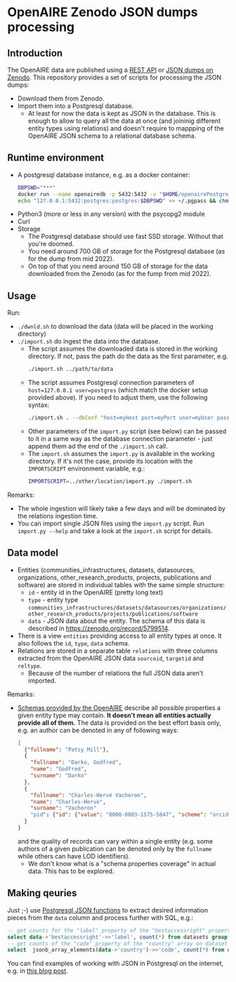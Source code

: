 # OpenAIRE Zenodo JSON dumps processing

## Introduction

The OpenAIRE data are published using a [REST API](https://graph.openaire.eu/develop/api.html#rproducts) or [JSON dumps on Zenodo](https://zenodo.org/record/6616871).
This repository provides a set of scripts for processing the JSON dumps:

* Download them from Zenodo.
* Import them into a Postgresql database.
  * At least for now the data is kept as JSON in the database.
    This is enough to allow to query all the data at once (and joininig different entity types using relations)
    and doesn't require to mappping of the OpenAIRE JSON schema to a relational database schema.

## Runtime environment

* A postgresql database instance, e.g. as a docker container:
  ```bash
  DBPSWD="***"
  docker run --name openairedb -p 5432:5432 -v "$HOME/openairePostgresql:/var/lib/postgresql/data" -e "POSTGRES_PASSWORD=$DBPSWD" -d postgres
  echo "127.0.0.1:5432:postgres:postgres:$DBPSWD" >> ~/.pgpass && chmod 600 ~/.pgpass
  ```
* Python3 (more or less in any version) with the psycopg2 module
* Curl
* Storage
  * The Postgresql database should use fast SSD storage. Without that you're doomed.
  * You need around 700 GB of storage for the Postgresql database (as for the dump from mid 2022).
  * On top of that you need around 150 GB of storage for the data downloaded from the Zenodo (as for the fump from mid 2022).

## Usage

Run:

* `./dwnld.sh` to download the data (data will be placed in the working directory)
* `./import.sh` do ingest the data into the database.
  * The script assumes the downloaded data is stored in the working directory.
    If not, pass the path do the data as the first parameter, e.g.
    ```bash
    ./import.sh ../path/to/data
    ```
  * The script assumes Postgresql connection parameters of `host=127.0.0.1 user=postgres`
    (which match the docker setup provided above).
    If you need to adjust them, use the following syntax:
    ```bash
    ./import.sh . --dbConf "host=myHost port=myPort user=myUser password=myPassword dbname=myDbName"
    ```
  * Other parameters of the `import.py` script (see below) can be passed to it in a same way as
    the database connection parameter - just append them ad the end of the `./import.sh` call.
  * The `import.sh` assumes the `import.py` is available in the working directory.
    If it's not the case, provide its location with the `IMPORTSCRIPT` environment variable, e.g.:
    ```bash
    IMPORTSCRIPT=../other/location/import.py ./import.sh
    ```

Remarks:

* The whole ingestion will likely take a few days and will be dominated by the relations ingestion time.
* You can import single JSON files using the `import.py` script.
  Run `import.py --help` and take a look at the `import.sh` script for details.

## Data model

* Entities (communities_infrastructures, datasets, datasources, organizations, other_research_products, projects, publications and software)
  are stored in individual tables with the same simple structure:
  * `id` - entity id in the OpenAIRE (pretty long text)
  * `type` - entity type `communities_infrastructures/datasets/datasources/organizations/other_research_products/projects/publications/software`
  * `data` - JSON data about the entity.
    The schema of this data is described in https://zenodo.org/record/5799514.
* There is a view `entities` providing access to all entity types at once. It also follows the `id`, `type`, `data` schema.
* Relations are stored in a separate table `relations` with three columns extracted from the OpenAIRE JSON data 
  `sourceid`, `targetid` and `reltype`.
  * Because of the number of relations the full JSON data aren't imported.

Remarks:

* [Schemas provided by the OpenAIRE](https://zenodo.org/record/5799514) describe all possible properties a given entity type may contain.
  **It doesn't mean all entities actually provide all of them.**
  The data is provided on the best effort basis only, e.g. an author can be denoted in any of following ways:
    ```JSON
    [
      {"fullname": "Patsy Mill"},
      {
        "fullname": "Darko, Godfred",
        "name": "Godfred", 
        "surname": "Darko"
      },
      {
        "fullname": "Charles-Hervé Vacheron",
        "name": "Charles-Hervé", 
        "surname": "Vacheron"
        "pid": {"id": {"value": "0000-0003-1575-5847", "scheme": "orcid_pending"}
      }
    }
    ```
    and the quality of records can vary within a single entity (e.g. some authors of a given publication can be denoted only by the `fullname` while others can have LOD identifiers).
  * We don't know what is a "schema properties coverage" in actual data.
    This has to be explored.

## Making qeuries

Just ;-) use [Postgresql JSON functions](https://www.postgresql.org/docs/15/functions-json.html) to extract desired information pieces from the `data` column and process further with SQL, e.g.:

```sql
-- get counts for the "label" property of the "bestaccessright" property on dataset entities
select data->'bestaccessright'->>'label', count(*) from datasets group by 1 order by 1;
-- get counts of the "code" property of the "country" array on dataset entities
select  jsonb_array_elements(data->'country')->>'code', count(*) from datasets group by 1;
```

You can find examples of working with JSON in Postgresql on the internet, e.g. in [this blog post](https://dev.to/ftisiot/using-postgresqlr-json-functions-to-navigate-reviews-of-restaurants-in-india-39ld).
